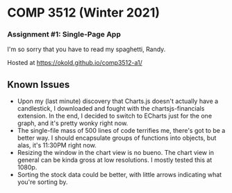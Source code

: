 # COMP 3512 (Winter 2021)
### Assignment #1: Single-Page App

I'm so sorry that you have to read my spaghetti, Randy.

Hosted at https://okold.github.io/comp3512-a1/

## Known Issues

- Upon my (last minute) discovery that Charts.js doesn't actually have a candlestick, I downloaded and fought with the chartsjs-financials extension. In the end, I decided to switch to ECharts just for the one graph, and it's pretty wonky right now.
- The single-file mass of 500 lines of code terrifies me, there's got to be a better way. I should encapsulate groups of functions into objects, but alas, it's 11:30PM right now.
- Resizing the window in the chart view is no bueno. The chart view in general can be kinda gross at low resolutions. I mostly tested this at 1080p.
- Sorting the stock data could be better, with little arrows indicating what you're sorting by.
